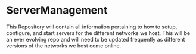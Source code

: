 # ServerManagement

This Repository will contain all informaiion pertaining to how to setup, configure, and start servers for the 
different networks we host. This will be an ever evolving repo and will need to be updated frequently
as different versions of the networks we host come online.
